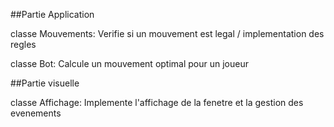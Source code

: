 ##Partie Application

classe Mouvements:
Verifie si un mouvement est legal / implementation des regles

classe Bot:
Calcule un mouvement optimal pour un joueur

##Partie visuelle

classe Affichage:
Implemente l'affichage de la fenetre et la gestion des evenements
